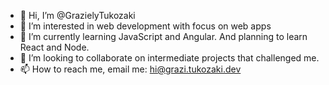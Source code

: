 - 👋 Hi, I’m @GrazielyTukozaki
- 👀 I’m interested in web development with focus on web apps 
- 🌱 I’m currently learning JavaScript and Angular. And planning to learn React and Node.
- 💞️ I’m looking to collaborate on intermediate projects that challenged me.
- 📫 How to reach me, email me: hi@grazi.tukozaki.dev

<!---
A little about me: 

Hi, I'm Graziely Tukozaki, but you can call me Grazi. I'm digital marketing especialist at carrer's changing to IT. 
I always loved technology and programming, but i thought that this beautiful (and difficulty) world wasn't for me. 
But all changed last year (2020), like every one, i rethink my life, and asked help to learn web development to my husband, a senior programer. 
With his help, now i self confident to broke barriers and face off every difficult that cross my way. 
--->

